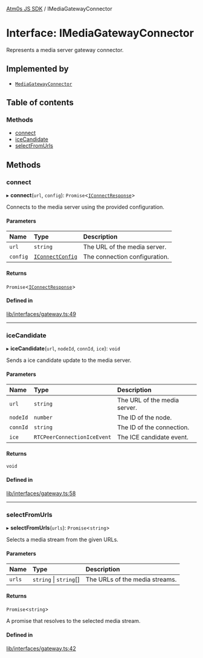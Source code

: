 [Atm0s JS SDK](../README.md) / IMediaGatewayConnector

# Interface: IMediaGatewayConnector

Represents a media server gateway connector.

## Implemented by

- [`MediaGatewayConnector`](../classes/MediaGatewayConnector.md)

## Table of contents

### Methods

- [connect](IMediaGatewayConnector.md#connect)
- [iceCandidate](IMediaGatewayConnector.md#icecandidate)
- [selectFromUrls](IMediaGatewayConnector.md#selectfromurls)

## Methods

### connect

▸ **connect**(`url`, `config`): `Promise`<[`IConnectResponse`](IConnectResponse.md)\>

Connects to the media server using the provided configuration.

#### Parameters

| Name | Type | Description |
| :------ | :------ | :------ |
| `url` | `string` | The URL of the media server. |
| `config` | [`IConnectConfig`](IConnectConfig.md) | The connection configuration. |

#### Returns

`Promise`<[`IConnectResponse`](IConnectResponse.md)\>

#### Defined in

[lib/interfaces/gateway.ts:49](https://github.com/8xFF/media-sdk-js/blob/d289714/src/lib/interfaces/gateway.ts#L49)

___

### iceCandidate

▸ **iceCandidate**(`url`, `nodeId`, `connId`, `ice`): `void`

Sends a ice candidate update to the media server.

#### Parameters

| Name | Type | Description |
| :------ | :------ | :------ |
| `url` | `string` | The URL of the media server. |
| `nodeId` | `number` | The ID of the node. |
| `connId` | `string` | The ID of the connection. |
| `ice` | `RTCPeerConnectionIceEvent` | The ICE candidate event. |

#### Returns

`void`

#### Defined in

[lib/interfaces/gateway.ts:58](https://github.com/8xFF/media-sdk-js/blob/d289714/src/lib/interfaces/gateway.ts#L58)

___

### selectFromUrls

▸ **selectFromUrls**(`urls`): `Promise`<`string`\>

Selects a media stream from the given URLs.

#### Parameters

| Name | Type | Description |
| :------ | :------ | :------ |
| `urls` | `string` \| `string`[] | The URLs of the media streams. |

#### Returns

`Promise`<`string`\>

A promise that resolves to the selected media stream.

#### Defined in

[lib/interfaces/gateway.ts:42](https://github.com/8xFF/media-sdk-js/blob/d289714/src/lib/interfaces/gateway.ts#L42)
